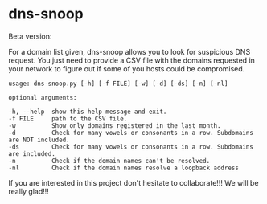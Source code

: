 dns-snoop
=========
Beta version:

For a domain list given, dns-snoop allows you to look for suspicious DNS request. You just need to provide a CSV file with the domains requested in your network to figure out if some of you hosts could be compromised.

	usage: dns-snoop.py [-h] [-f FILE] [-w] [-d] [-ds] [-n] [-nl]
	
	optional arguments:

	-h, --help  show this help message and exit.
	-f FILE     path to the CSV file.
	-w          Show only domains registered in the last month.
	-d          Check for many vowels or consonants in a row. Subdomains are NOT included.
	-ds         Check for many vowels or consonants in a row. Subdomains are included.
	-n          Check if the domain names can't be resolved.
	-nl         Check if the domain names resolve a loopback address

If you are interested in this project don't hesitate to collaborate!!! We will be really glad!!!
